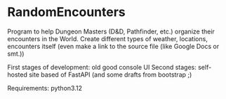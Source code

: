 # RandomEncounters

Program to help Dungeon Masters (D&D, Pathfinder, etc.) organize their encounters in the World.
Create different types of weather, locations, encounters itself (even make a link to the source file
(like Google Docs or smt.))

First stages of development: old good console UI 
Second stages: self-hosted site based of FastAPI (and some drafts from bootstrap ;)

Requirements: python3.12 
